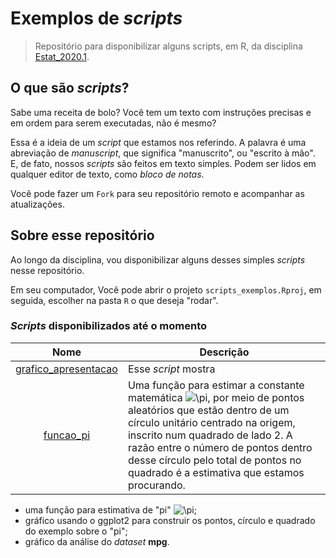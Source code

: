 # Exemplos de *scripts*

> Repositório para disponibilizar alguns scripts, em R, da disciplina [Estat_2020.1](https://github.com/icaro-freire/estat_2020.1).

## O que são *scripts*?

Sabe uma receita de bolo?
Você tem um texto com instruções precisas e em ordem para serem executadas, não
é mesmo?

Essa é a ideia de um *script* que estamos nos referindo.
A palavra é uma abreviação de *manuscript*, que significa "manuscrito", ou "escrito à mão".
E, de fato, nossos *scripts* são feitos em texto simples.
Podem ser lidos em qualquer editor de texto, como *bloco de notas*.

Você pode fazer um `Fork` para seu repositório remoto e acompanhar as atualizações.

## Sobre esse repositório

Ao longo da disciplina, vou disponibilizar alguns desses simples *scripts* nesse repositório.

Em seu computador, Você pode abrir o projeto `scripts_exemplos.Rproj`, em seguida, escolher na pasta `R` o que deseja "rodar".

### *Scripts* disponibilizados até o momento

Nome   | Descrição
:----: | ----------
[grafico_apresentacao](/R/grafico_apresentacao.R) | Esse *script* mostra  
[funcao_pi](/R/funcao_pi.R) | Uma função para estimar a constante matemática <img src="https://latex.codecogs.com/gif.latex?\pi" title="\pi" />, por meio de pontos aleatórios que estão dentro de um círculo unitário centrado na origem, inscrito num quadrado de lado 2. A razão entre o número de pontos dentro desse círculo pelo total de pontos no quadrado é a estimativa que estamos procurando.

- uma função para estimativa de "pi" <img src="https://latex.codecogs.com/gif.latex?\pi" title="\pi" />;
- gráfico usando o ggplot2 para construir os pontos, círculo e quadrado do exemplo sobre o "pi";
- gráfico da análise do *dataset* **mpg**.
